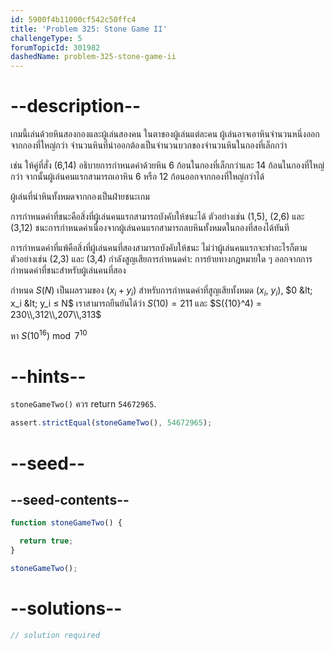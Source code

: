 ```yaml
---
id: 5900f4b11000cf542c50ffc4
title: 'Problem 325: Stone Game II'
challengeType: 5
forumTopicId: 301982
dashedName: problem-325-stone-game-ii
---
```


# --description--

เกมนี้เล่นด้วยหินสองกองและผู้เล่นสองคน ในตาของผู้เล่นแต่ละคน ผู้เล่นอาจเอาหินจำนวนหนึ่งออกจากกองที่ใหญ่กว่า จำนวนหินที่นำออกต้องเป็นจำนวนบวกของจำนวนหินในกองที่เล็กกว่า

เช่น ให้คู่ที่สั่ง (6,14) อธิบายการกำหนดค่าด้วยหิน 6 ก้อนในกองที่เล็กกว่าและ 14 ก้อนในกองที่ใหญ่กว่า จากนั้นผู้เล่นคนแรกสามารถเอาหิน 6 หรือ 12 ก้อนออกจากกองที่ใหญ่กว่าได้

ผู้เล่นที่นำหินทั้งหมดจากกองเป็นฝ่ายชนะเกม

การกำหนดค่าที่ชนะคือสิ่งที่ผู้เล่นคนแรกสามารถบังคับให้ชนะได้ ตัวอย่างเช่น (1,5), (2,6) และ (3,12) ชนะการกำหนดค่าเนื่องจากผู้เล่นคนแรกสามารถลบหินทั้งหมดในกองที่สองได้ทันที

การกำหนดค่าที่แพ้คือสิ่งที่ผู้เล่นคนที่สองสามารถบังคับให้ชนะ ไม่ว่าผู้เล่นคนแรกจะทำอะไรก็ตาม ตัวอย่างเช่น (2,3) และ (3,4) กำลังสูญเสียการกำหนดค่า: การย้ายทางกฎหมายใด ๆ ออกจากการกำหนดค่าที่ชนะสำหรับผู้เล่นคนที่สอง

กำหนด $S(N)$ เป็นผลรวมของ ($x_i + y_i$) สำหรับการกำหนดค่าที่สูญเสียทั้งหมด ($x_i$, $y_i$), $0 &lt; x_i &lt; y_i ≤ N$ เราสามารถยืนยันได้ว่า $S(10) = 211$ และ $S({10}^4) = 230\\,312\\,207\\,313$

หา $S({10}^{16})\bmod 7^{10}$

# --hints--

`stoneGameTwo()` ควร return `54672965`.

```js
assert.strictEqual(stoneGameTwo(), 54672965);
```

# --seed--

## --seed-contents--

```js
function stoneGameTwo() {

  return true;
}

stoneGameTwo();
```

# --solutions--

```js
// solution required
```
